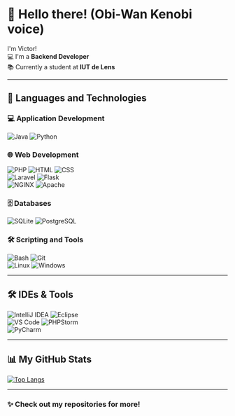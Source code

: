 # 👋 Hello there! (Obi-Wan Kenobi voice)

I'm Victor!  
💻 I'm a **Backend Developer**  
📚 Currently a student at **IUT de Lens**

---

## 🚀 Languages and Technologies

### 💻 Application Development
![Java](./icon/java.png)  ![Python](./icon/python.png)

### 🌐 Web Development
![PHP](./icon/php.png) ![HTML](./icon/html.png) ![CSS](./icon/css.png)  
![Laravel](./icon/laravel.png) ![Flask](./icon/flask.png)  
![NGINX](./icon/nginx.png) ![Apache](./icon/apache.png)

### 🗄️ Databases
![SQLite](./icon/sqlite.png) ![PostgreSQL](./icon/psql.png)

### 🛠️ Scripting and Tools
![Bash](./icon/bash.png) ![Git](./icon/git.png)  
![Linux](./icon/linux.png) ![Windows](./icon/windows.png)

---

## 🛠️ IDEs & Tools
![IntelliJ IDEA](./icon/idea.png) ![Eclipse](./icon/eclipse.png)  
![VS Code](./icon/vscode.png) ![PHPStorm](./icon/phpstorm.png)  
![PyCharm](./icon/pycharm.png)

---

## 📊 My GitHub Stats

[![Top Langs](https://github-readme-stats.vercel.app/api/top-langs/?username=VictorWbnE&layout=compact)](https://github.com/anuraghazra/github-readme-stats)

---

### ✨ Check out my repositories for more!
